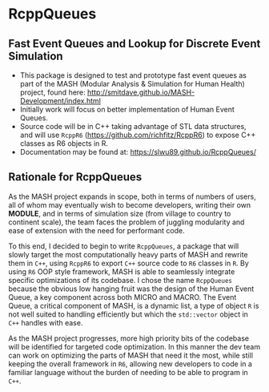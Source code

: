 # RcppQueues

## Fast Event Queues and Lookup for Discrete Event Simulation

* This package is designed to test and prototype fast event queues as part of the MASH (Modular Analysis & Simulation for Human Health) project, found here: http://smitdave.github.io/MASH-Development/index.html
* Initially work will focus on better implementation of Human Event Queues.
* Source code will be in C++ taking advantage of STL data structures, and will use `RcppR6` (https://github.com/richfitz/RcppR6) to expose C++ classes as R6 objects in R.
* Documentation may be found at: https://slwu89.github.io/RcppQueues/

## Rationale for RcppQueues

As the MASH project expands in scope, both in terms of numbers of users, all of whom may eventually wish to become developers, writing their own **MODULE**, and in terms of simulation size (from village to country to continent scale), the team faces the problem of juggling modularity and ease of extension with the need for performant code.

To this end, I decided to begin to write `RcppQueues`, a package that will slowly target the most computationally heavy parts of MASH and rewrite them in `C++`, using `RcppR6` to export `C++` source code to `R6` classes in `R`. By using `R6` OOP style framework, MASH is able to seamlessly integrate specific optimizations of its codebase. I chose the name `RcppQueues` because the obvious low hanging fruit was the design of the Human Event Queue, a key component across both MICRO and MACRO. The Event Queue, a critical component of MASH, is a dynamic list, a type of object `R` is not well suited to handling efficiently but which the `std::vector` object in `C++` handles with ease.

As the MASH project progresses, more high priority bits of the codebase will be identified for targeted code optimization. In this manner the dev team can work on optimizing the parts of MASH that need it the most, while still keeping the overall framework in `R6`, allowing new developers to code in a familiar language without the burden of needing to be able to program in `C++`. 
